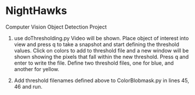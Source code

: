 # NightHawks
Computer Vision Object Detection Project
1. use doThresholding.py
Video will be shown. Place object of interest into view and press q to take a snapshot and start defining the threshold values. Click on colors to add to threshold file and a new window will be shown showing the pixels that fall within the new threshold. Press q and enter to write the file. Define two threshold files, one for blue, and another for yellow. 

2. Add threshold filenames defined above to ColorBlobmask.py in lines 45, 46 and run. 
